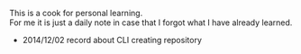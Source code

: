 This is a cook for personal learning.<br>
For me it is just a daily note in case that I forgot what I have already learned.

* 2014/12/02 record about CLI creating repository
